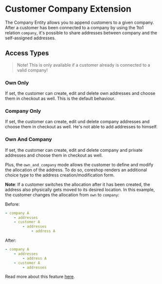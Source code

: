 # Customer Company Extension
The Company Entity allows you to append customers to a given company.
After a customer has been connected to a company by using the 1to1 relation `company`, it's possible to share addresses between company and the self-assigned addresses.

## Access Types
> Note! This is only available if a customer already is connected to a valid company!

### Own Only
If set, the customer can create, edit and delete own addresses and choose them in checkout as well. This is the default behaviour.

### Company Only
If set, the customer can create, edit und delete company addresses and choose them in checkout as well. He's not able to add addresses to himself.

### Own And Company
If set, the customer can create, edit and delete company and private addresses and choose them in checkout as well. 

Plus, the `own_and_company` mode allows the customer to define and modify the allocation of the address. 
To do so, coreshop renders an additional choice type to the address creation/modification form.

**Note**: If a customer switches the allocation after it has been created, the address also physically gets moved to its desired location. 
In this example, the customer changes the allocation from `own` to `company`:

Before:
```yaml
- company A
    - addresses
    - customer A
        - addresses
            - address A
```

After:
```yaml
- company A
    - addresses
        - address A
    - customer A
        - addresses
```

Read more about this feature [here](https://github.com/coreshop/CoreShop/issues/1266).